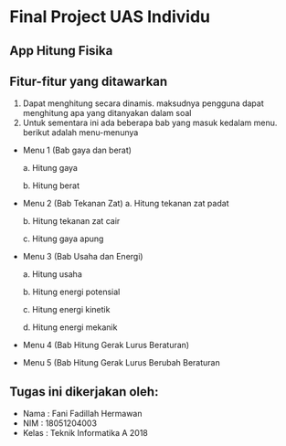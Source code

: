 # Final Project UAS Individu
## App Hitung Fisika

## Fitur-fitur yang ditawarkan
1. Dapat menghitung secara dinamis. maksudnya pengguna dapat menghitung apa yang ditanyakan dalam soal
2. Untuk sementara ini ada beberapa bab yang masuk kedalam menu. berikut adalah menu-menunya
  -  Menu 1 (Bab gaya dan berat)
  
     a. Hitung gaya
     
     b. Hitung berat
     
   - Menu 2 (Bab Tekanan Zat)
     a. Hitung tekanan zat padat 
     
     b. Hitung tekanan zat cair
     
     c. Hitung gaya apung
     
   - Menu 3 (Bab Usaha dan Energi)
   
     a. Hitung usaha
     
     b. Hitung energi potensial
     
     c. Hitung energi kinetik
     
     d. Hitung energi mekanik
     
   - Menu 4 (Bab Hitung Gerak Lurus Beraturan)
   - Menu 5 (Bab Hitung Gerak Lurus Berubah Beraturan



## Tugas ini dikerjakan oleh:
- Nama : Fani Fadillah Hermawan
- NIM : 18051204003
- Kelas : Teknik Informatika A 2018
